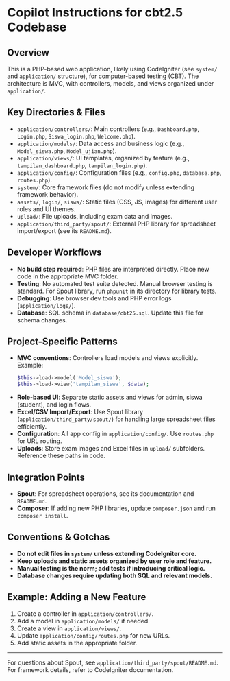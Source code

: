 # Copilot Instructions for cbt2.5 Codebase

## Overview

This is a PHP-based web application, likely using CodeIgniter (see `system/` and `application/` structure), for computer-based testing (CBT). The architecture is MVC, with controllers, models, and views organized under `application/`.

## Key Directories & Files

- `application/controllers/`: Main controllers (e.g., `Dashboard.php`, `Login.php`, `Siswa_login.php`, `Welcome.php`).
- `application/models/`: Data access and business logic (e.g., `Model_siswa.php`, `Model_ujian.php`).
- `application/views/`: UI templates, organized by feature (e.g., `tampilan_dashboard.php`, `tampilan_login.php`).
- `application/config/`: Configuration files (e.g., `config.php`, `database.php`, `routes.php`).
- `system/`: Core framework files (do not modify unless extending framework behavior).
- `assets/`, `login/`, `siswa/`: Static files (CSS, JS, images) for different user roles and UI themes.
- `upload/`: File uploads, including exam data and images.
- `application/third_party/spout/`: External PHP library for spreadsheet import/export (see its `README.md`).

## Developer Workflows

- **No build step required**: PHP files are interpreted directly. Place new code in the appropriate MVC folder.
- **Testing**: No automated test suite detected. Manual browser testing is standard. For Spout library, run `phpunit` in its directory for library tests.
- **Debugging**: Use browser dev tools and PHP error logs (`application/logs/`).
- **Database**: SQL schema in `database/cbt25.sql`. Update this file for schema changes.

## Project-Specific Patterns

- **MVC conventions**: Controllers load models and views explicitly. Example:
  ```php
  $this->load->model('Model_siswa');
  $this->load->view('tampilan_siswa', $data);
  ```
- **Role-based UI**: Separate static assets and views for admin, siswa (student), and login flows.
- **Excel/CSV Import/Export**: Use Spout library (`application/third_party/spout/`) for handling large spreadsheet files efficiently.
- **Configuration**: All app config in `application/config/`. Use `routes.php` for URL routing.
- **Uploads**: Store exam images and Excel files in `upload/` subfolders. Reference these paths in code.

## Integration Points

- **Spout**: For spreadsheet operations, see its documentation and `README.md`.
- **Composer**: If adding new PHP libraries, update `composer.json` and run `composer install`.

## Conventions & Gotchas

- **Do not edit files in `system/` unless extending CodeIgniter core.**
- **Keep uploads and static assets organized by user role and feature.**
- **Manual testing is the norm; add tests if introducing critical logic.**
- **Database changes require updating both SQL and relevant models.**

## Example: Adding a New Feature

1. Create a controller in `application/controllers/`.
2. Add a model in `application/models/` if needed.
3. Create a view in `application/views/`.
4. Update `application/config/routes.php` for new URLs.
5. Add static assets in the appropriate folder.

---

For questions about Spout, see `application/third_party/spout/README.md`.
For framework details, refer to CodeIgniter documentation.
